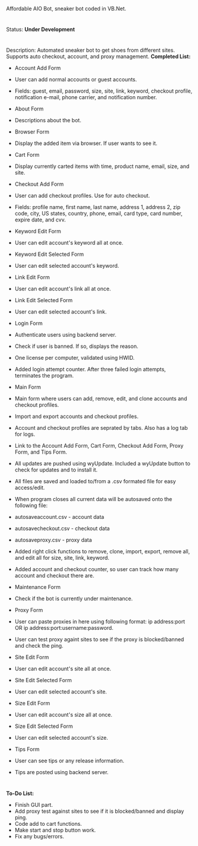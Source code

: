 Affordable AIO Bot, sneaker bot coded in VB.Net.
#
Status: **Under Development**
#
Description: Automated sneaker bot to get shoes from different sites. Supports auto checkout, account, and proxy management.
**Completed List:**
- Account Add Form
 - User can add normal accounts or guest accounts.
 - Fields: guest, email, password, size, site, link, keyword, checkout profile, notification e-mail, phone carrier, and notification number.
 
- About Form
 - Descriptions about the bot.
 
- Browser Form
 - Display the added item via browser. If user wants to see it.
 
- Cart Form
 - Display currently carted items with time, product name, email, size, and site.
 
- Checkout Add Form
 - User can add checkout profiles. Use for auto checkout.
 - Fields: profile name, first name, last name, address 1, address 2, zip code, city, US states, country, phone, email, card type, card number, expire date, and cvv.
 
- Keyword Edit Form
 - User can edit account's keyword all at once.

- Keyword Edit Selected Form
 - User can edit selected account's keyword.

- Link Edit Form
 - User can edit account's link all at once.

- Link Edit Selected Form
 - User can edit selected account's link.

- Login Form
 - Authenticate users using backend server.
 - Check if user is banned. If so, displays the reason.
 - One license per computer, validated using HWID.
 - Added login attempt counter. After three failed login attempts, terminates the program.
 
- Main Form
 - Main form where users can add, remove, edit, and clone accounts and checkout profiles.
 - Import and export accounts and checkout profiles.
 - Account and checkout profiles are seprated by tabs. Also has a log tab for logs.
 - Link to the Account Add Form, Cart Form, Checkout Add Form, Proxy Form, and Tips Form.
 - All updates are pushed using wyUpdate. Included a wyUpdate button to check for updates and to install it.
 - All files are saved and loaded to/from a .csv formated file for easy access/edit.
 - When program closes all current data will be autosaved onto the following file:
  - autosaveaccount.csv - account data
  - autosavecheckout.csv - checkout data
  - autosaveproxy.csv - proxy data
 - Added right click functions to remove, clone, import, export, remove all, and edit all for size, site, link, keyword.
 - Added account and checkout counter, so user can track how many account and checkout there are.
 
- Maintenance Form
 - Check if the bot is currently under maintenance.
 
- Proxy Form
 - User can paste proxies in here using following format: ip address:port OR ip address:port:username:password.
 - User can test proxy againt sites to see if the proxy is blocked/banned and check the ping.

- Site Edit Form
 - User can edit account's site all at once.

- Site Edit Selected Form
 - User can edit selected account's site.

- Size Edit Form
 - User can edit account's size all at once.
 
- Size Edit Selected Form
 - User can edit selected account's size.

- Tips Form
 - User can see tips or any release information.
 - Tips are posted using backend server.
 
#
**To-Do List:**

- Finish GUI part.
- Add proxy test against sites to see if it is blocked/banned and display ping.
- Code add to cart functions.
- Make start and stop button work.
- Fix any bugs/errors.